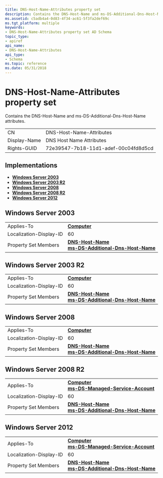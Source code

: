 ```yaml
---
title: DNS-Host-Name-Attributes property set
description: Contains the DNS-Host-Name and ms-DS-Additional-Dns-Host-Name attributes.
ms.assetid: c5adb4a4-0d83-4f34-ac61-5f3fa2def69c
ms.tgt_platform: multiple
keywords:
- DNS-Host-Name-Attributes property set AD Schema
topic_type:
- apiref
api_name:
- DNS-Host-Name-Attributes
api_type:
- Schema
ms.topic: reference
ms.date: 05/31/2018
---
```


# DNS-Host-Name-Attributes property set

Contains the DNS-Host-Name and ms-DS-Additional-Dns-Host-Name attributes.



|              |                                      |
|--------------|--------------------------------------|
| CN           | DNS-Host-Name-Attributes             |
| Display-Name | DNS Host Name Attributes             |
| Rights-GUID  | 72e39547-7b18-11d1-adef-00c04fd8d5cd |



## Implementations

-   [**Windows Server 2003**](#windows-server-2003)
-   [**Windows Server 2003 R2**](#windows-server-2003-r2)
-   [**Windows Server 2008**](#windows-server-2008)
-   [**Windows Server 2008 R2**](#windows-server-2008-r2)
-   [**Windows Server 2012**](#windows-server-2012)

## Windows Server 2003



|                         |                                                                                                                                     |
|-------------------------|-------------------------------------------------------------------------------------------------------------------------------------|
| Applies-To              | [**Computer**](c-computer.md)<br/>                                                                                           |
| Localization-Display-ID | 60                                                                                                                                  |
| Property Set Members    | [**DNS-Host-Name**](a-dnshostname.md)<br/> [**ms-DS-Additional-Dns-Host-Name**](a-msds-additionaldnshostname.md)<br/> |



## Windows Server 2003 R2



|                         |                                                                                                                                     |
|-------------------------|-------------------------------------------------------------------------------------------------------------------------------------|
| Applies-To              | [**Computer**](c-computer.md)<br/>                                                                                           |
| Localization-Display-ID | 60                                                                                                                                  |
| Property Set Members    | [**DNS-Host-Name**](a-dnshostname.md)<br/> [**ms-DS-Additional-Dns-Host-Name**](a-msds-additionaldnshostname.md)<br/> |



## Windows Server 2008



|                         |                                                                                                                                     |
|-------------------------|-------------------------------------------------------------------------------------------------------------------------------------|
| Applies-To              | [**Computer**](c-computer.md)<br/>                                                                                           |
| Localization-Display-ID | 60                                                                                                                                  |
| Property Set Members    | [**DNS-Host-Name**](a-dnshostname.md)<br/> [**ms-DS-Additional-Dns-Host-Name**](a-msds-additionaldnshostname.md)<br/> |



## Windows Server 2008 R2



|                         |                                                                                                                                     |
|-------------------------|-------------------------------------------------------------------------------------------------------------------------------------|
| Applies-To              | [**Computer**](c-computer.md)<br/> [**ms-DS-Managed-Service-Account**](c-msds-managedserviceaccount.md)<br/>          |
| Localization-Display-ID | 60                                                                                                                                  |
| Property Set Members    | [**DNS-Host-Name**](a-dnshostname.md)<br/> [**ms-DS-Additional-Dns-Host-Name**](a-msds-additionaldnshostname.md)<br/> |



## Windows Server 2012



|                         |                                                                                                                                     |
|-------------------------|-------------------------------------------------------------------------------------------------------------------------------------|
| Applies-To              | [**Computer**](c-computer.md)<br/> [**ms-DS-Managed-Service-Account**](c-msds-managedserviceaccount.md)<br/>          |
| Localization-Display-ID | 60                                                                                                                                  |
| Property Set Members    | [**DNS-Host-Name**](a-dnshostname.md)<br/> [**ms-DS-Additional-Dns-Host-Name**](a-msds-additionaldnshostname.md)<br/> |



 

 





